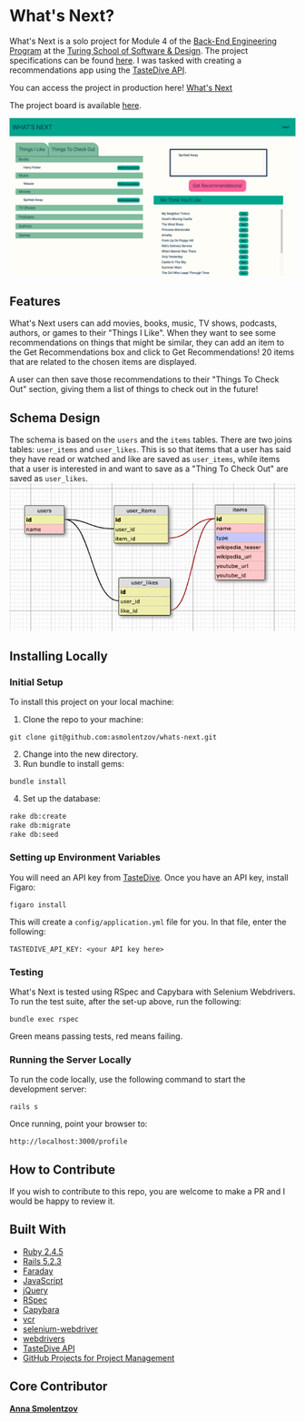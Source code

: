 # What's Next?
What's Next is a solo project for Module 4 of the [Back-End Engineering Program](https://turing.io/programs/back-end-engineering/) at the [Turing School of Software & Design](https://turing.io/). The project specifications can be found [here](http://backend.turing.io/module4/projects/take_home_challenge/take_home_challenge_spec). I was tasked with creating a recommendations app using the [TasteDive API](https://tastedive.com/read/api). 

You can access the project in production here! [What's Next](https://quiet-cove-38152.herokuapp.com/profile)

The project board is available [here](https://github.com/asmolentzov/whats-next/projects/1).

![What's Next](readme_images/whats_next.png)

## Features
What's Next users can add movies, books, music, TV shows, podcasts, authors, or games to their "Things I Like". When they want to see some recommendations on things that might be similar, they can add an item to the Get Recommendations box and click to Get Recommendations! 20 items that are related to the chosen items are displayed.

A user can then save those recommendations to their "Things To Check Out" section, giving them a list of things to check out in the future! 

## Schema Design
The schema is based on the `users` and the `items` tables. There are two joins tables: `user_items` and `user_likes`. This is so that items that a user has said they have read or watched and like are saved as `user_items`, while items that a user is interested in and want to save as a "Thing To Check Out" are saved as `user_likes`. 
![Schema](readme_images/schema.png)

## Installing Locally
### Initial Setup
To install this project on your local machine:
1. Clone the repo to your machine: 
```
git clone git@github.com:asmolentzov/whats-next.git
```
2. Change into the new directory.
3. Run bundle to install gems:
```
bundle install
```
4. Set up the database:
```
rake db:create
rake db:migrate
rake db:seed
```

### Setting up Environment Variables
You will need an API key from [TasteDive](https://tastedive.com/read/api). Once you have an API key, install Figaro:
```
figaro install
```
This will create a `config/application.yml` file for you. In that file, enter the following:
```
TASTEDIVE_API_KEY: <your API key here>
```

### Testing
What's Next is tested using RSpec and Capybara with Selenium Webdrivers. To run the test suite, after the set-up above, run the following: 
```
bundle exec rspec
```
Green means passing tests, red means failing. 

### Running the Server Locally
To run the code locally, use the following command to start the development server: 
```
rails s
```
Once running, point your browser to: 
```
http://localhost:3000/profile
```

## How to Contribute
If you wish to contribute to this repo, you are welcome to make a PR and I would be happy to review it. 

## Built With
* [Ruby 2.4.5](https://ruby-doc.org/core-2.4.5/)
* [Rails 5.2.3](https://guides.rubyonrails.org/)
* [Faraday](https://github.com/lostisland/faraday)
* [JavaScript](https://www.javascript.com/)
* [jQuery](https://jquery.com/)
* [RSpec](http://rspec.info/)
* [Capybara](https://github.com/teamcapybara/capybara/blob/3.12_stable/README.md)
* [vcr](https://github.com/vcr/vcr)
* [selenium-webdriver](https://www.seleniumhq.org/projects/webdriver)
* [webdrivers](https://github.com/titusfortner/webdrivers)
* [TasteDive API](https://tastedive.com/read/api)
* [GitHub Projects for Project Management](https://help.github.com/articles/about-project-boards/)

## Core Contributor
**[Anna Smolentzov](https://github.com/asmolentzov)**